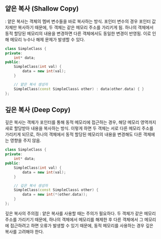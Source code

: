## 얕은 복사 (Shallow Copy)
: 얕은 복사는 객체의 멤버 변수들을 바로 복사하는 방식.
포인터 변수의 경우 포인터 값 자체만 복사하기 때문에, 두 객체는 같은 메모리 주소를 가리키게 됨. 
하나의 객체에서 동적 할당된 메모리의 내용을 변경하면 다른 객체에서도 동일한 변경이 반영됨. 
이로 인해 메모리 누수나 해제 문제가 발생할 수 있다.

``` cpp
class SimpleClass {
private:
    int* data;
public:
    SimpleClass(int val) {
        data = new int(val);
    }

    // 얕은 복사 생성자
    SimpleClass(const SimpleClass& other) : data(other.data) { }
};
```

## 깊은 복사 (Deep Copy)

깊은 복사는 객체가 포인터를 통해 동적 메모리에 접근하는 경우, 해당 메모리 영역까지 새로 할당받아 내용을 복사하는 방식. 
이렇게 하면 두 객체는 서로 다른 메모리 주소를 가리키게 되므로, 하나의 객체에서 동적 할당된 메모리의 내용을 변경해도 다른 객체에는 영향을 주지 않음.

``` cpp
class SimpleClass {
private:
    int* data;
public:
    SimpleClass(int val) {
        data = new int(val);
    }

    // 깊은 복사 생성자
    SimpleClass(const SimpleClass& other) {
        data = new int(*(other.data));
    }
};
```

깊은 복사의 주의점 
: 얕은 복사를 사용할 때는 주의가 필요하다. 두 객체가 같은 메모리 주소를 가리키기 때문에, 하나의 객체에서 메모리를 해제한 후 다른 객체에서 그 메모리에 접근하려고 하면 오류가 발생할 수 있기 때문에, 동적 메모리를 사용하는 경우 깊은 복사를 고려해야 한다.
